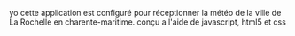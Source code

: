 yo
cette application est configuré pour réceptionner la météo de la ville de La Rochelle en charente-maritime.
conçu a l'aide de javascript, html5 et css
